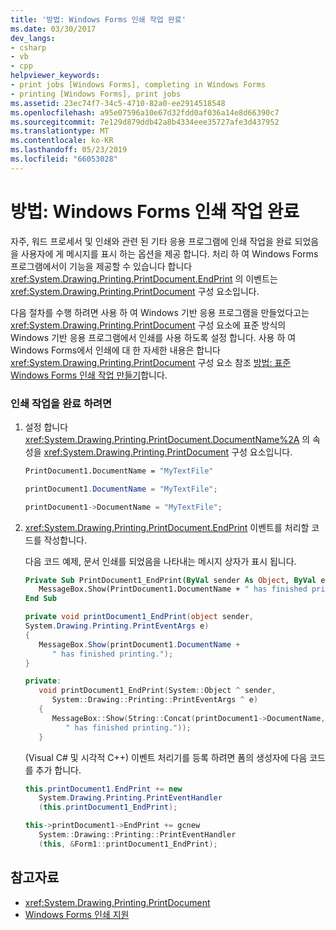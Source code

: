 ```yaml
---
title: '방법: Windows Forms 인쇄 작업 완료'
ms.date: 03/30/2017
dev_langs:
- csharp
- vb
- cpp
helpviewer_keywords:
- print jobs [Windows Forms], completing in Windows Forms
- printing [Windows Forms], print jobs
ms.assetid: 23ec74f7-34c5-4710-82a0-ee2914518548
ms.openlocfilehash: a95e07596a10e67d32fdd0af036a14e8d66390c7
ms.sourcegitcommit: 7e129d879ddb42a8b4334eee35727afe3d437952
ms.translationtype: MT
ms.contentlocale: ko-KR
ms.lasthandoff: 05/23/2019
ms.locfileid: "66053028"
---
```

# <a name="how-to-complete-windows-forms-print-jobs"></a>방법: Windows Forms 인쇄 작업 완료
자주, 워드 프로세서 및 인쇄와 관련 된 기타 응용 프로그램에 인쇄 작업을 완료 되었음을 사용자에 게 메시지를 표시 하는 옵션을 제공 합니다. 처리 하 여 Windows Forms 프로그램에서이 기능을 제공할 수 있습니다 합니다 <xref:System.Drawing.Printing.PrintDocument.EndPrint> 의 이벤트는 <xref:System.Drawing.Printing.PrintDocument> 구성 요소입니다.  
  
 다음 절차를 수행 하려면 사용 하 여 Windows 기반 응용 프로그램을 만들었다고는 <xref:System.Drawing.Printing.PrintDocument> 구성 요소에 표준 방식의 Windows 기반 응용 프로그램에서 인쇄를 사용 하도록 설정 합니다. 사용 하 여 Windows Forms에서 인쇄에 대 한 자세한 내용은 합니다 <xref:System.Drawing.Printing.PrintDocument> 구성 요소 참조 [방법: 표준 Windows Forms 인쇄 작업 만들기](how-to-create-standard-windows-forms-print-jobs.md)합니다.  
  
### <a name="to-complete-a-print-job"></a>인쇄 작업을 완료 하려면  
  
1. 설정 합니다 <xref:System.Drawing.Printing.PrintDocument.DocumentName%2A> 의 속성을 <xref:System.Drawing.Printing.PrintDocument> 구성 요소입니다.  
  
    ```vb  
    PrintDocument1.DocumentName = "MyTextFile"  
    ```  
  
    ```csharp  
    printDocument1.DocumentName = "MyTextFile";  
    ```  
  
    ```cpp  
    printDocument1->DocumentName = "MyTextFile";  
    ```  
  
2. <xref:System.Drawing.Printing.PrintDocument.EndPrint> 이벤트를 처리할 코드를 작성합니다.  
  
     다음 코드 예제, 문서 인쇄를 되었음을 나타내는 메시지 상자가 표시 됩니다.  
  
    ```vb  
    Private Sub PrintDocument1_EndPrint(ByVal sender As Object, ByVal e As System.Drawing.Printing.PrintEventArgs) Handles PrintDocument1.EndPrint  
       MessageBox.Show(PrintDocument1.DocumentName + " has finished printing.")  
    End Sub  
    ```  
  
    ```csharp  
    private void printDocument1_EndPrint(object sender,   
    System.Drawing.Printing.PrintEventArgs e)  
    {  
       MessageBox.Show(printDocument1.DocumentName +   
          " has finished printing.");  
    }  
    ```  
  
    ```cpp  
    private:  
       void printDocument1_EndPrint(System::Object ^ sender,  
          System::Drawing::Printing::PrintEventArgs ^ e)  
       {  
          MessageBox::Show(String::Concat(printDocument1->DocumentName,  
             " has finished printing."));  
       }  
    ```  
  
     (Visual C# 및 시각적 C++) 이벤트 처리기를 등록 하려면 폼의 생성자에 다음 코드를 추가 합니다.  
  
    ```csharp  
    this.printDocument1.EndPrint += new  
       System.Drawing.Printing.PrintEventHandler  
       (this.printDocument1_EndPrint);  
    ```  
  
    ```cpp  
    this->printDocument1->EndPrint += gcnew  
       System::Drawing::Printing::PrintEventHandler  
       (this, &Form1::printDocument1_EndPrint);  
    ```  
  
## <a name="see-also"></a>참고자료

- <xref:System.Drawing.Printing.PrintDocument>
- [Windows Forms 인쇄 지원](windows-forms-print-support.md)

